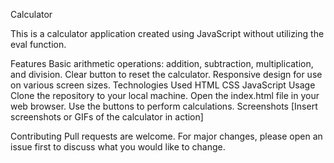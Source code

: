 
Calculator

This is a calculator application created using JavaScript without utilizing the eval function.

Features
Basic arithmetic operations: addition, subtraction, multiplication, and division.
Clear button to reset the calculator.
Responsive design for use on various screen sizes.
Technologies Used
HTML
CSS
JavaScript
Usage
Clone the repository to your local machine.
Open the index.html file in your web browser.
Use the buttons to perform calculations.
Screenshots
[Insert screenshots or GIFs of the calculator in action]

Contributing
Pull requests are welcome. For major changes, please open an issue first to discuss what you would like to change.
